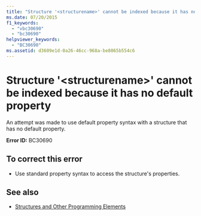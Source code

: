 ```yaml
---
title: "Structure '<structurename>' cannot be indexed because it has no default property"
ms.date: 07/20/2015
f1_keywords: 
  - "vbc30690"
  - "bc30690"
helpviewer_keywords: 
  - "BC30690"
ms.assetid: d3609e1d-0a26-46cc-968a-be8065b554c6
---
```

# Structure '\<structurename>' cannot be indexed because it has no default property
An attempt was made to use default property syntax with a structure that has no default property.  
  
 **Error ID:** BC30690  
  
## To correct this error  
  
- Use standard property syntax to access the structure's properties.  
  
## See also

- [Structures and Other Programming Elements](../programming-guide/language-features/data-types/structures-and-other-programming-elements.md)
